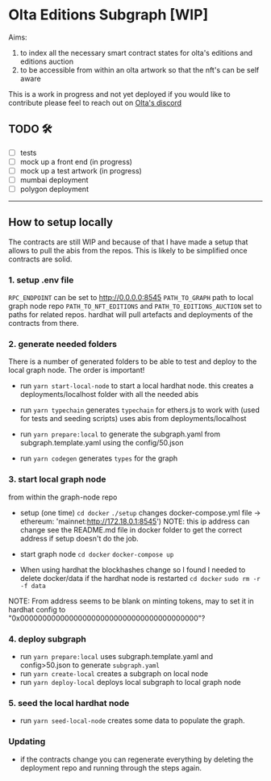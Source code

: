 # Olta Editions Subgraph [WIP]

Aims:
  1. to index all the necessary smart contract states for olta's editions and editions auction
  2. to be accessible from within an olta artwork so that the nft's can be self aware

This is a work in progress and not yet deployed if you would like to contribute please feel to reach out on [Olta's discord](https://discord.gg/wnj2qW8pH6)

## TODO 🛠️

- [ ] tests
- [ ] mock up a front end (in progress)
- [ ] mock up a test artwork (in progress)
- [ ] mumbai deployment
- [ ] polygon deployment

---

## How to setup locally

The contracts are still WIP and because of that I have made a setup that allows to pull the abis from the repos. This is likely to be simplified once contracts are solid.

### 1. setup .env file

`RPC_ENDPOINT` can be set to http://0.0.0.0:8545
`PATH_TO_GRAPH` path to local graph node repo
`PATH_TO_NFT_EDITIONS` and `PATH_TO_EDITIONS_AUCTION` set to paths for related repos. hardhat will pull artefacts and deployments of the contracts from there.

### 2. generate needed folders
There is a number of generated folders to be able to test and deploy to the local graph node. The order is important!

- run `yarn start-local-node` to start a local hardhat node. this creates a deployments/localhost folder with all the needed abis

- run `yarn typechain` generates `typechain` for ethers.js to work with (used for tests and seeding scripts) uses abis from deployments/localhost

- run `yarn prepare:local` to generate the subgraph.yaml from subgraph.template.yaml using the config/50.json

- run `yarn codegen` generates `types` for the graph

### 3. start local graph node
from within the graph-node repo
- setup (one time)
  `cd docker`
  `./setup`
  changes docker-compose.yml file -> ethereum: 'mainnet:http://172.18.0.1:8545')
  NOTE: this ip address can change see the README.md file in docker folder to get the correct address if setup doesn't do the job.

- start graph node
  `cd docker`
  `docker-compose up`

- When using hardhat the blockhashes change so I found I needed to delete docker/data if the hardhat node is restarted
  `cd docker`
  `sudo rm -r -f data`

NOTE: From address seems to be blank on minting tokens, may to set it in hardhat config to "0x0000000000000000000000000000000000000000"?

### 4. deploy subgraph
- run `yarn prepare:local` uses subgraph.template.yaml and config>50.json to generate `subgraph.yaml`
- run `yarn create-local` creates a subgraph on local node
- run `yarn deploy-local` deploys local subgraph to local graph node


### 5. seed the local hardhat node
- run `yarn seed-local-node` creates some data to populate the graph.

### Updating
- if the contracts change you can regenerate everything by deleting the deployment repo and running through the steps again.